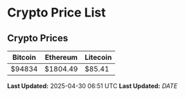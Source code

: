 # Crypto Price List

## Crypto Prices
| Bitcoin | Ethereum | Litecoin |
| ------- | -------- | -------- |
| $94834 | $1804.49 | $85.41 |
**Last Updated:** 2025-04-30 06:51 UTC
**Last Updated:** $DATE$
